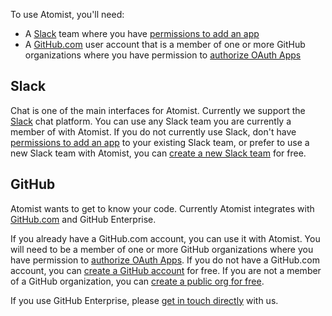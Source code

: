 To use Atomist, you'll need:

-   A [Slack][slack] team where you have [permissions to add an app][slack-app]
-   A [GitHub.com][github] user account that is a member of one or more GitHub organizations where you have permission to [authorize OAuth Apps][github-oauth]

[alpha]: https://atomist.typeform.com/to/MseQBs (Atomist Alpha)
[slack]: https://slack.com/ (Slack)
[slack-app]: https://get.slack.help/hc/en-us/articles/202035138-Adding-apps-to-your-team (Slack app)
[github]: https://github.com (GitHub)
[github-oauth]: https://help.github.com/articles/authorizing-oauth-apps/ (GitHub OAuth)

## Slack

Chat is one of the main interfaces for Atomist.  Currently we support
the [Slack][slack] chat platform.  You can use any Slack team you are
currently a member of with Atomist.  If you do not currently use Slack, don't have [permissions to add an app][slack-app] to your existing Slack team, or prefer to use a new Slack team with Atomist, you can <a
href="https://slack.com/create" alt="create Slack team" title="Create
a Slack team" target="_blank">create a new Slack team</a> for free.

## GitHub

Atomist wants to get to know your code.  Currently Atomist integrates
with [GitHub.com][github] and GitHub Enterprise.  

If you already have a GitHub.com account,
you can use it with Atomist. You will need to be a member of one or more GitHub organizations where you have permission to [authorize OAuth Apps][github-oauth]. If you do not have a GitHub.com
account, you can [create a GitHub account][github-join] for free. If you are not a member of a GitHub organization, you can [create a public org for free][github-org].

If you use GitHub Enterprise, please [get in touch directly][contact] with us.

[github-join]: https://github.com/join (Join GitHub)
[contact]: mailto:hi@atomist.com?subject=GitHub%20Enterprise (GHE)
[github-org]: https://help.github.com/articles/creating-a-new-organization-from-scratch/ (GitHub org)